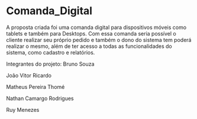 # Comanda_Digital
A proposta criada foi uma comanda digital para dispositivos móveis como tablets e também para Desktops. 
Com essa comanda seria possível o cliente realizar seu próprio pedido e também o dono do sistema tem poderá realizar o mesmo, além de ter acesso a todas as funcionalidades do sistema, como cadastro e relatórios. 


Integrantes do projeto:
Bruno Souza

João Vitor Ricardo

Matheus Pereira Thomé

Nathan Camargo Rodrigues

Ruy Menezes
